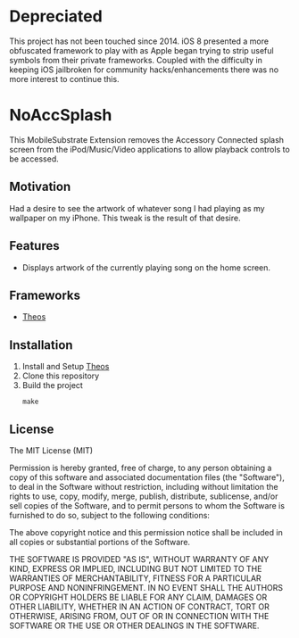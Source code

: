 # Depreciated
This project has not been touched since 2014. iOS 8 presented a more obfuscated framework to play with as Apple began trying to strip useful symbols from their private frameworks. Coupled with the difficulty in keeping iOS jailbroken for community hacks/enhancements there was no more interest to continue this.

# NoAccSplash
This MobileSubstrate Extension removes the Accessory Connected splash screen from the iPod/Music/Video applications to allow playback controls to be accessed.

## Motivation
Had a desire to see the artwork of whatever song I had playing as my wallpaper on my iPhone. This tweak is the result of that desire.

## Features
* Displays artwork of the currently playing song on the home screen.

## Frameworks
* [Theos](https://github.com/theos/theos/wiki/Installation)

## Installation
1. Install and Setup [Theos](https://github.com/theos/theos/wiki/Installation)
2. Clone this repository
3. Build the project
    ```
    make
    ```

## License

The MIT License (MIT)

Permission is hereby granted, free of charge, to any person obtaining a copy of this software and associated documentation files (the "Software"), to deal in the Software without restriction, including without limitation the rights to use, copy, modify, merge, publish, distribute, sublicense, and/or sell copies of the Software, and to permit persons to whom the Software is furnished to do so, subject to the following conditions:

The above copyright notice and this permission notice shall be included in all copies or substantial portions of the Software.

THE SOFTWARE IS PROVIDED "AS IS", WITHOUT WARRANTY OF ANY KIND, EXPRESS OR IMPLIED, INCLUDING BUT NOT LIMITED TO THE WARRANTIES OF MERCHANTABILITY, FITNESS FOR A PARTICULAR PURPOSE AND NONINFRINGEMENT. IN NO EVENT SHALL THE AUTHORS OR COPYRIGHT HOLDERS BE LIABLE FOR ANY CLAIM, DAMAGES OR OTHER LIABILITY, WHETHER IN AN ACTION OF CONTRACT, TORT OR OTHERWISE, ARISING FROM, OUT OF OR IN CONNECTION WITH THE SOFTWARE OR THE USE OR OTHER DEALINGS IN THE SOFTWARE.
